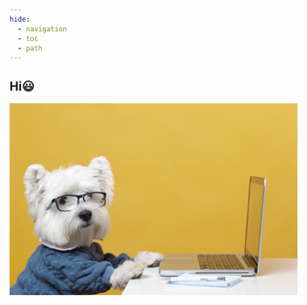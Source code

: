 ```yaml
---
hide:
  - navigation
  - toc
  - path
---
```

## Hi😃
![dog-foot](assets/images/cute-little-dog-impersonating-business-person.jpg)